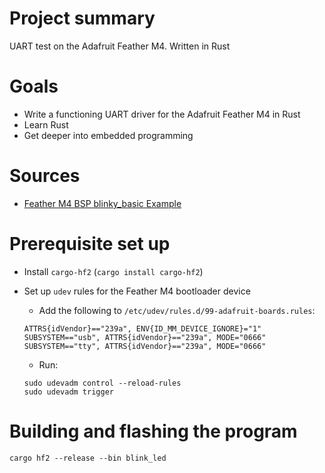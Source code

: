 # Project summary
UART test on the Adafruit Feather M4. Written in Rust

# Goals
- Write a functioning UART driver for the Adafruit Feather M4 in Rust
- Learn Rust
- Get deeper into embedded programming

# Sources
- [Feather M4 BSP blinky_basic Example](https://github.com/atsamd-rs/atsamd/blob/master/boards/feather_m4/examples/blinky_basic.rs)

# Prerequisite set up
- Install `cargo-hf2` (`cargo install cargo-hf2`)
- Set up `udev` rules for the Feather M4 bootloader device
    - Add the following to `/etc/udev/rules.d/99-adafruit-boards.rules`:
    ```
    ATTRS{idVendor}=="239a", ENV{ID_MM_DEVICE_IGNORE}="1"
    SUBSYSTEM=="usb", ATTRS{idVendor}=="239a", MODE="0666"
    SUBSYSTEM=="tty", ATTRS{idVendor}=="239a", MODE="0666"
    ```

    - Run:
    ```
    sudo udevadm control --reload-rules
    sudo udevadm trigger
    ```

# Building and flashing the program 
```
cargo hf2 --release --bin blink_led
```
